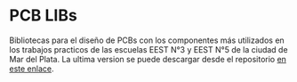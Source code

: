 # PCB LIBs
Bibliotecas para el diseño de PCBs con los componentes más utilizados en los trabajos practicos de las escuelas EEST N°3 y EEST N°5 de la ciudad de Mar del Plata.
La ultima version se puede descargar desde el repositorio [en este enlace](https://github.com/lmtreser/pcb_libs/).
